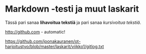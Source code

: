 # Markdown -testi ja muut laskarit

Tässä pari sanaa **lihavoitua tekstiä** ja pari sanaa *kursivoitua tekstiä*.

http://github.com - automatic!

https://github.com/joonakauranen/ot-harjoitustyo/blob/master/laskarit/viikko1/gitlog.txt
